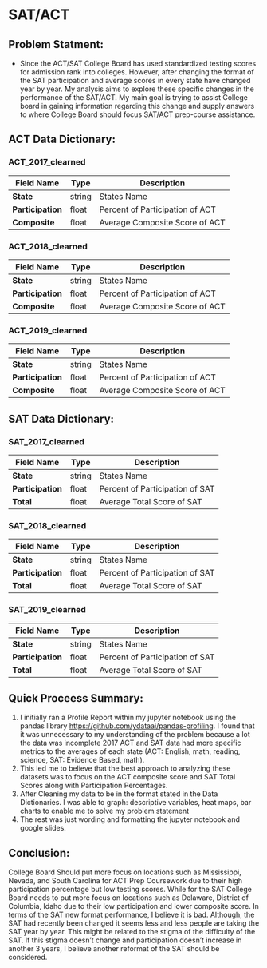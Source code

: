 # SAT/ACT

## Problem Statment:

- Since the ACT/SAT College Board has used standardized testing scores for admission rank into colleges. However, after changing the format of the SAT participation and average scores in every state have changed year by year. My analysis aims to explore these specific changes in the performance of the SAT/ACT. My main goal is trying to assist College board in gaining information regarding this change and supply answers to where College Board should focus SAT/ACT prep-course assistance.

## ACT Data Dictionary:

### ACT_2017_clearned

| Field Name        | Type   | Description                     |
| ----------------- | ------ | ------------------------------- |
| **State**         | string | States Name                     |
| **Participation** | float  | Percent of Participation of ACT |
| **Composite**     | float  | Average Composite Score of ACT  |

### ACT_2018_clearned

| Field Name        | Type   | Description                     |
| ----------------- | ------ | ------------------------------- |
| **State**         | string | States Name                     |
| **Participation** | float  | Percent of Participation of ACT |
| **Composite**     | float  | Average Composite Score of ACT  |

### ACT_2019_clearned

| Field Name        | Type   | Description                     |
| ----------------- | ------ | ------------------------------- |
| **State**         | string | States Name                     |
| **Participation** | float  | Percent of Participation of ACT |
| **Composite**     | float  | Average Composite Score of ACT  |

## SAT Data Dictionary:

### SAT_2017_clearned

| Field Name        | Type   | Description                     |
| ----------------- | ------ | ------------------------------- |
| **State**         | string | States Name                     |
| **Participation** | float  | Percent of Participation of SAT |
| **Total**         | float  | Average Total Score of SAT      |

### SAT_2018_clearned

| Field Name        | Type   | Description                     |
| ----------------- | ------ | ------------------------------- |
| **State**         | string | States Name                     |
| **Participation** | float  | Percent of Participation of SAT |
| **Total**         | float  | Average Total Score of SAT      |

### SAT_2019_clearned

| Field Name        | Type   | Description                     |
| ----------------- | ------ | ------------------------------- |
| **State**         | string | States Name                     |
| **Participation** | float  | Percent of Participation of SAT |
| **Total**         | float  | Average Total Score of SAT      |

## Quick Proceess Summary:

1.  I initially ran a Profile Report within my jupyter notebook using the pandas library https://github.com/ydataai/pandas-profiling. I found that it was unnecessary to my understanding of the problem because a lot the data was incomplete 2017 ACT and SAT data had more specific metrics to the averages of each state (ACT: English, math, reading, science, SAT: Evidence Based, math).
2.  This led me to believe that the best approach to analyzing these datasets was to focus on the ACT composite score and SAT Total Scores along with Participation Percentages.
3.  After Cleaning my data to be in the format stated in the Data Dictionaries. I was able to graph: descriptive variables, heat maps, bar charts to enable me to solve my problem statement
4.  The rest was just wording and formatting the jupyter notebook and google slides.

## Conclusion:

College Board Should put more focus on locations such as Mississippi, Nevada, and South Carolina for ACT Prep Coursework due to their high participation percentage but low testing scores. While for the SAT College Board needs to put more focus on locations such as Delaware, District of Columbia, Idaho due to their low participation and lower composite score. In terms of the SAT new format performance, I believe it is bad. Although, the SAT had recently been changed it seems less and less people are taking the SAT year by year. This might be related to the stigma of the difficulty of the SAT. If this stigma doesn’t change and participation doesn’t increase in another 3 years, I believe another reformat of the SAT should be considered.
